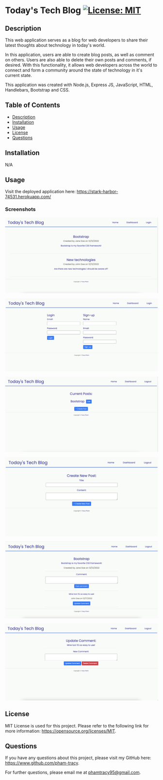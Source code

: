 # Today's Tech Blog [![License: MIT](https://img.shields.io/badge/License-MIT-yellow.svg)](https://opensource.org/licenses/MIT)

## Description

This web application serves as a blog for web developers to share their latest thoughts about technology in today's world.

In this application, users are able to create blog posts, as well as comment on others. Users are also able to delete their own posts and comments, if desired. With this functionality, it allows web developers across the world to connect and form a community around the state of technology in it's current state.

This application was created with Node.js, Express JS, JavaScript, HTML, Handlebars, Bootstrap and CSS.

## Table of Contents

- [Description](#description)
- [Installation](#installation)
- [Usage](#usage)
- [License](#license)
- [Questions](#questions)

## Installation

N/A

## Usage

Visit the deployed application here: https://stark-harbor-74531.herokuapp.com/

### Screenshots

![Tech blog homepage](./public/images/Today's%20Tech%20Blog_Homepage.png)

![Tech blog login page](./public/images/Today's%20Tech%20Blog_Login.png)

![Tech blog dashboard page](./public/images/Today's%20Tech%20Blog_Dashboard.png)

![Tech blog create post](./public/images/Today's%20Tech%20Blog_Create%20Post.png)

![Tech blog post page](./public/images/Today's%20Tech%20Blog_View%20Post.png)

![Tech blog update comment](./public/images/Today's%20Tech%20Blog_Update%20Comment.png)

## License

MIT License is used for this project. Please refer to the following link for more information: https://opensource.org/licenses/MIT.

## Questions

If you have any questions about this project, please visit my GitHub here: https://www.github.com/pham-tracy.

For further questions, please email me at phamtracy95@gmail.com.
